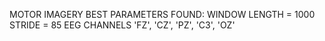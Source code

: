 MOTOR IMAGERY BEST PARAMETERS FOUND:
    WINDOW LENGTH = 1000
    STRIDE = 85
    EEG CHANNELS 'FZ', 'CZ', 'PZ', 'C3', 'OZ'
    
